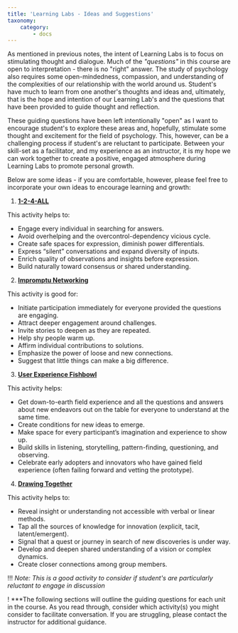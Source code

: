 ```yaml
---
title: 'Learning Labs - Ideas and Suggestions'
taxonomy:
    category:
        - docs
---
```


As mentioned in previous notes, the intent of Learning Labs is to focus on stimulating thought and dialogue. Much of the *"questions"* in this course are open to interpretation - there is no "right" answer. The study of psychology also requires some open-mindedness, compassion, and understanding of the complexities of our relationship with the world around us. Student's have much to learn from one another's thoughts and ideas and, ultimately, that is the hope and intention of our Learning Lab's and the questions that have been provided to guide thought and reflection.

These guiding questions have been left intentionally "open" as I want to encourage student's to explore these areas and, hopefully, stimulate some thought and excitement for the field of psychology. This, however, can be a challenging process if student's are reluctant to participate. Between your skill-set as a facilitator, and my experience as an instructor, it is my hope we can work together to create a positive, engaged atmosphere during Learning Labs to promote personal growth.

Below are some ideas - if you are comfortable, however, please feel free to incorporate your own ideas to encourage learning and growth:

1. [**1-2-4-ALL**](http://www.liberatingstructures.com/1-1-2-4-all/)

This activity helps to:

 - Engage every individual in searching for answers.
 - Avoid overhelping and the overcontrol-dependency vicious cycle.
 - Create safe spaces for expression, diminish power differentials.
 - Express “silent” conversations and expand diversity of inputs.
 - Enrich quality of observations and insights before expression.
 - Build naturally toward consensus or shared understanding.

2. [**Impromptu Networking**](http://www.liberatingstructures.com/2-impromptu-networking/)

This activity is good for:

 - Initiate participation immediately for everyone provided the questions are engaging.
 - Attract deeper engagement around challenges.
 - Invite stories to deepen as they are repeated.
 - Help shy people warm up.
 - Affirm individual contributions to solutions.
 - Emphasize the power of loose and new connections.
 - Suggest that little things can make a big difference.

3. [**User Experience Fishbowl**](http://www.liberatingstructures.com/18-users-experience-fishbowl/)

This activity helps:

 - Get down-to-earth field experience and all the questions and answers about new endeavors out on the table for everyone to understand at the same time.
 - Create conditions for new ideas to emerge.
 - Make space for every participant’s imagination and experience to show up.
 - Build skills in listening, storytelling, pattern-finding, questioning, and observing.
 - Celebrate early adopters and innovators who have gained field experience (often failing forward and vetting the prototype).

4. [**Drawing Together**](http://www.liberatingstructures.com/20-drawing-together/)

This activity helps to:

 - Reveal insight or understanding not accessible with verbal or linear methods.
 - Tap all the sources of knowledge for innovation (explicit, tacit, latent/emergent).
 - Signal that a quest or journey in search of new discoveries is under way.
 - Develop and deepen shared understanding of a vision or complex dynamics.
 - Create closer connections among group members.

!!! *Note: This is a good activity to consider if student's are particularly reluctant to engage in discussion*

! ***The following sections will outline the guiding questions for each unit in the course. As you read through, consider which activity(s) you might consider to facilitate conversation. If you are struggling, please contact the instructor for additional guidance. 
